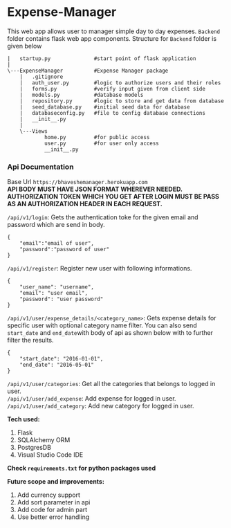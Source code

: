 # Expense-Manager

This web app allows user to manager simple day to day expenses.
`Backend` folder contains flask web app components. Structure for `Backend` folder is given below

```
|   startup.py              #start point of flask application
|
\---ExpenseManager          #Expense Manager package
    |   .gitignore
    |   auth_user.py        #logic to authorize users and their roles
    |   forms.py            #verify input given from client side
    |   models.py           #database models
    |   repository.py       #logic to store and get data from database
    |   seed_database.py    #initial seed data for database
    |   databaseconfig.py   #file to config database connections
    |   __init__.py
    |
    \---Views
            home.py         #for public access
            user.py         #for user only access
            __init__.py
```
### Api Documentation

Base Url `https://bhaveshemanager.herokuapp.com`  
**API BODY MUST HAVE JSON FORMAT WHEREVER NEEDED.**  
**AUTHORIZATION TOKEN WHICH YOU GET AFTER LOGIN MUST BE PASS AS AN AUTHORIZATION HEADER IN EACH REQUEST.**

`/api/v1/login`: Gets the authentication toke for the given email and password which are send in body.
```
{
    "email":"email of user",
    "password":"password of user"
}
```  
`/api/v1/register`: Register new user with following informations.
```
{
	"user_name": "username",
	"email": "user email",
	"password": "user password"
}
```  
`/api/v1/user/expense_details/<category_name>`: Gets expense details for specific user with optional category name filter. You can also send `start_date` and `end_date`with body of api as shown below with to further filter the results.
```
{
    "start_date": "2016-01-01",
    "end_date": "2016-05-01"
}
```
`/api/v1/user/categories`: Get all the categories that belongs to logged in user.  
`/api/v1/user/add_expense`: Add expense for logged in user.  
`/api/v1/user/add_category`: Add new category for logged in user.

**Tech used:**  
1. Flask
2. SQLAlchemy ORM
3. PostgresDB
4. Visual Studio Code IDE

**Check `requirements.txt` for python packages used**

**Future scope and improvements:**  
1. Add currency support 
2. Add sort parameter in api
3. Add code for admin part
4. Use better error handling


